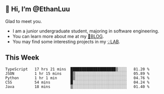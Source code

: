 ## 👋 Hi, I’m @EthanLuu

Glad to meet you.

- I am a junior undergraduate student, majoring in software engineering.
- You can learn more about me at my [📝BLOG](https://blog.ethanloo.top).
- You may find some interesting projects in my [💡LAB](https://lab.ethanloo.top).

## This Week
<!--START_SECTION:waka-->
```text
TypeScript   17 hrs 21 mins  ████████████████████▒░░░░   81.20 % 
JSON         1 hr 15 mins    █▒░░░░░░░░░░░░░░░░░░░░░░░   05.89 % 
Python       1 hr 1 min      █▒░░░░░░░░░░░░░░░░░░░░░░░   04.76 % 
CSS          54 mins         █░░░░░░░░░░░░░░░░░░░░░░░░   04.24 % 
Java         18 mins         ▒░░░░░░░░░░░░░░░░░░░░░░░░   01.40 % 
```
<!--END_SECTION:waka-->
